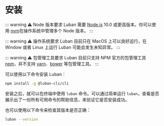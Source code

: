 # 安装

::: warning ⚠️ Node 版本要求
Luban 需要 [Node.js](https://nodejs.org/) 10.0 或更高版本。你可以使用
[nvm](https://github.com/creationix/nvm)在操作系统中管理多个 Node 版本。
:::

::: warning ⚠️ 操作系统要求 
Luban 目前只在 MacOS 上可以良好运行，在 Window 或者 Linux 上运行 Luban 可能会发生未知异常。
:::

::: warning ⚠️ 包管理工具要求
Luban 目前只支持 NPM 官方的包管理工具 [npm](https://docs.npmjs.com)，并不支持 [yarn](https://yarnpkg.com/)、[bower](https://bower.io/) 等包管理工具。
:::

可以使用以下命令安装 Luban：

```bash
npm install -g @luban-cli/cli
```

安装之后，就可以在终端中使用 `luban` 命令。可以通过简单运行 `luban`，查看是否展示出了一份所有可用命令的帮助信息，来验证它是否安装成功。

也可以使用以下命令来检查其版本是否正确：

```bash
luban --version
```
